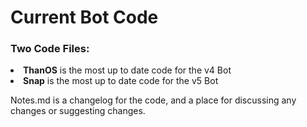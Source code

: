 # Current Bot Code

### Two Code Files:
<li><strong>ThanOS</strong> is the most up to date code for the v4 Bot
<li><strong>Snap</strong> is the most up to date code for the v5 Bot

Notes.md is a changelog for the code, and a place for discussing any changes or suggesting changes.
